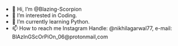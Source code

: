 - 👋 Hi, I’m @Blazing-Scorpion
- 👀 I’m interested in Coding.
- 🌱 I’m currently learning Python.
- 📫 How to reach me Instagram Handle: @nikhilagarwal77, e-mail: BlAzInGScOrPiOn_06@protonmail,com

<!---
Blazing-Scorpion/Blazing-Scorpion is a ✨ special ✨ repository because its `README.md` (this file) appears on your GitHub profile.
You can click the Preview link to take a look at your changes.
--->
